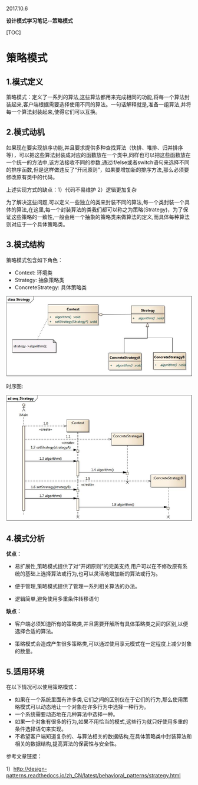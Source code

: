 2017.10.6

**设计模式学习笔记--策略模式**

[TOC]

# 策略模式

## 1.模式定义

策略模式：定义了一系列的算法,这些算法都用来完成相同的功能,将每一个算法封装起来,客户端根据需要选择使用不同的算法。一句话解释就是,准备一组算法,并将每一个算法封装起来,使得它们可以互换。

## 2.模式动机

如果现在要实现排序功能,并且要求提供多种查找算法（快排、堆排、归并排序等），可以把这些算法封装成对应的函数放在一个类中,同样也可以把这些函数放在一个统一的方法中,该方法接收不同的参数,通过if/else或者switch语句来选择不同的排序函数,但是这样做违反了“开闭原则”，如果要增加新的排序方法,那么必须要修改原有类中的代码。

上述实现方式的缺点：1）代码不易维护 2）逻辑更加复杂

为了解决这些问题,可以定义一些独立的类来封装不同的算法,每一个类封装一个具体的算法,在这里,每一个封装算法的类我们都可以称之为策略(Strategy)，为了保证这些策略的一致性,一般会用一个抽象的策略类来做算法的定义,而具体每种算法则对应于一个具体策略类。

## 3.模式结构

策略模式包含如下角色：

- Context: 环境类
- Strategy: 抽象策略类
- ConcreteStrategy: 具体策略类

![Strategy](./Res/_static/Strategy.jpg)

时序图:

![seq_Strategy](./Res/_static/seq_Strategy.jpg)

## 4.模式分析

**优点：**

- 易扩展性,策略模式提供了对“开闭原则”的完美支持,用户可以在不修改原有系统的基础上选择算法或行为,也可以灵活地增加新的算法或行为。

- 便于管理,策略模式提供了管理一系列相关算法的办法。

- 逻辑简单,避免使用多重条件转移语句

**缺点：**

- 客户端必须知道所有的策略类,并且需要开解所有具体策略类之间的区别,以便选择合适的算法。

- 策略模式会造成产生很多策略类,可以通过使用享元模式在一定程度上减少对象的数量。

## 5.适用环境

在以下情况可以使用策略模式：

- 如果在一个系统里面有许多类,它们之间的区别仅在于它们的行为,那么使用策略模式可以动态地让一个对象在许多行为中选择一种行为。
- 一个系统需要动态地在几种算法中选择一种。
- 如果一个对象有很多的行为,如果不用恰当的模式,这些行为就只好使用多重的条件选择语句来实现。
- 不希望客户端知道复杂的、与算法相关的数据结构,在具体策略类中封装算法和相关的数据结构,提高算法的保密性与安全性。

参考文章链接：

1）http://design-patterns.readthedocs.io/zh_CN/latest/behavioral_patterns/strategy.html
